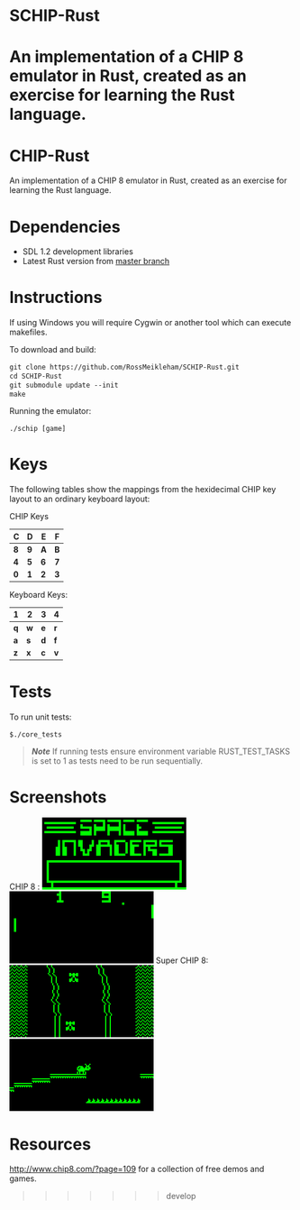 SCHIP-Rust
==========

An implementation of a CHIP 8 emulator in Rust, created as an exercise for learning the Rust language.
=======
CHIP-Rust
==========

An implementation of a CHIP 8 emulator in Rust, created as an exercise for learning the Rust language.


Dependencies
===========
* SDL 1.2 development libraries
* Latest Rust version from [master branch](https://github.com/rust-lang/rust)



Instructions
============
If using Windows you will require Cygwin or another tool
which can execute makefiles.

To download and build:
```
git clone https://github.com/RossMeikleham/SCHIP-Rust.git
cd SCHIP-Rust
git submodule update --init
make
```

Running the emulator:
```
./schip [game]
```

Keys
====

The following tables show the mappings from the hexidecimal CHIP key layout to an ordinary keyboard layout:

CHIP Keys

|C|D|E|F|                      
|---|---|---|---|
|**8**|**9**|**A**|**B**|
|**4**|**5**|**6**|**7**| 
|**0**|**1**|**2**|**3**| 

Keyboard Keys:

|1|2|3|4|                      
|---|---|---|---|
|**q**|**w**|**e**|**r**|
|**a**|**s**|**d**|**f**| 
|**z**|**x**|**c**|**v**| 


Tests
=====
To run unit tests:
```
$./core_tests
```
> ***Note*** If running tests ensure environment variable RUST_TEST_TASKS is set to 1 as tests need to be run sequentially.


Screenshots
==========
CHIP 8 :
![Invaders](/images/invaders.png?raw=true) ![Pong](/images/pong.png?raw=true)
Super CHIP 8:
![Car](/images/car.png?raw=true) ![ANT](/images/ant.png?raw=true)

Resources
========
http://www.chip8.com/?page=109 for a collection of free demos and games.
>>>>>>> develop
